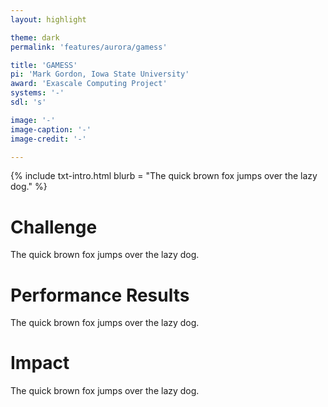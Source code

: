 ```yaml
---
layout: highlight

theme: dark
permalink: 'features/aurora/gamess'

title: 'GAMESS'
pi: 'Mark Gordon, Iowa State University'
award: 'Exascale Computing Project'
systems: '-'
sdl: 's'

image: '-' 
image-caption: '-'
image-credit: '-'

---
```


{% include txt-intro.html 
    blurb = "The quick brown fox jumps over the lazy dog."
%}



# Challenge

The quick brown fox jumps over the lazy dog.





# Performance Results

The quick brown fox jumps over the lazy dog.



# Impact

The quick brown fox jumps over the lazy dog.
